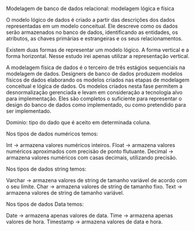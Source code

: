 Modelagem de banco de dados relacional: modelagem lógica e física

O modelo lógico de dados é criado a partir das descrições dos dados representadas em um modelo conceitual. Ele descreve como os dados serão armazenados no banco de dados, identificando as entidades, os atributos, as chaves primárias e estrangeiras e os seus relacionamentos.

Existem duas formas de representar um modelo lógico. A forma vertical e a forma horizontal. Nesse estudo irei apenas utilizar a representação vertical.

A modelagem física de dados é o terceiro de três estágios sequenciais na modelagem de dados. Designers de banco de dados produzem modelos físicos de dados elaborando os modelos criados nas etapas de modelagem conceitual e lógica de dados. Os modelos criados nesta fase permitem a desnormalização gerenciada e levam em consideração a tecnologia alvo para implementação. Eles são completos o suficiente para representar o design do banco de dados como implementado, ou como pretendido para ser implementado.

Dominio: tipo do dado que é aceito em determinada coluna.


Nos tipos de dados numéricos temos:

Int &rarr; armazena valores numéricos inteiros.
Float &rarr; armazena valores numéricos aproximados com precisão de ponto flutuante.
Decimal &rarr; armazena valores numéricos com casas decimais, utilizando precisão.


Nos tipos de dados string temos:

Varchar &rarr; armazena valores de string de tamanho variável de acordo com o seu limite.
Char &rarr; armazena valores de string de tamanho fixo.
Text &rarr; armazena valores de string de tamanho variável.


Nos tipos de dados Data temos:

Date &rarr; armazena apenas valores de data.
Time &rarr; armazena apenas valores de hora.
Timestamp &rarr; armazena valores de data e hora.
